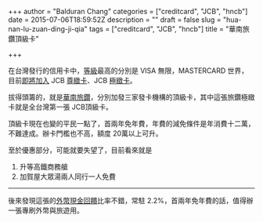 +++
author = "Balduran Chang"
categories = ["creditcard", "JCB", "hncb"]
date = 2015-07-06T18:59:52Z
description = ""
draft = false
slug = "hua-nan-lu-zuan-ding-ji-qia"
tags = ["creditcard", "JCB", "hncb"]
title = "華南旅鑽頂級卡"

+++


在台灣發行的信用卡中，[等級][]最高的分別是 VISA 無限，MASTERCARD 世界，目前[即將加入][] JCB [尊緻卡][]、JCB [極緻卡][]。

拔得頭籌的，就是[華南旅鑽][]，分別加發三家發卡機構的頂級卡，其中這張旅鑽極緻卡就是全台灣第一張 JCB頂級卡。

頂級卡現在也變的平民一點了，首兩年免年費，年費的減免條件是年消費十二萬，不難達成。辦卡門檻也不高，額度 20萬以上可升。

至於優惠部分，可能就要失望了，目前看來就是

1. 升等高鐵商務艙
2. 加賀屋大眾湯兩人同行一人免費

----
後來發現這張的[外幣現金回饋]比率不錯，常駐 2.2%，首兩年免年費的話，值得辦一張專刷外幣與旅遊用。

[等級]: /2015/05/01/credit-card-type/
[華南旅鑽]: http://www.hncb.com.tw/credit/card_diamond.shtml
[即將加入]: http://www.cardu.com.tw/news/detail.php?nt_pk=8&ns_pk=26659
[外幣現金回饋]: /2015/01/22/credit-card-for-foreign-currency/
[尊緻卡]: http://www.jcb.tw/grand/index.html
[極緻卡]: http://www.jcb.tw/eternity/index.html

